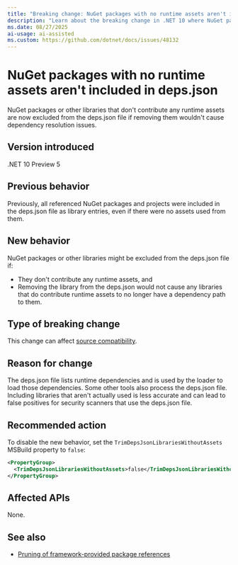 ```yaml
---
title: "Breaking change: NuGet packages with no runtime assets aren't included in deps.json"
description: "Learn about the breaking change in .NET 10 where NuGet packages that don't contribute runtime assets might be excluded from deps.json files."
ms.date: 08/27/2025
ai-usage: ai-assisted
ms.custom: https://github.com/dotnet/docs/issues/48132
---
```

# NuGet packages with no runtime assets aren't included in deps.json

NuGet packages or other libraries that don't contribute any runtime assets are now excluded from the deps.json file if removing them wouldn't cause dependency resolution issues.

## Version introduced

.NET 10 Preview 5

## Previous behavior

Previously, all referenced NuGet packages and projects were included in the deps.json file as library entries, even if there were no assets used from them.

## New behavior

NuGet packages or other libraries might be excluded from the deps.json file if:

- They don't contribute any runtime assets, and
- Removing the library from the deps.json would not cause any libraries that do contribute runtime assets to no longer have a dependency path to them.

## Type of breaking change

This change can affect [source compatibility](../../categories.md#source-compatibility).

## Reason for change

The deps.json file lists runtime dependencies and is used by the loader to load those dependencies. Some other tools also process the deps.json file. Including libraries that aren't actually used is less accurate and can lead to false positives for security scanners that use the deps.json file.

## Recommended action

To disable the new behavior, set the `TrimDepsJsonLibrariesWithoutAssets` MSBuild property to `false`:

```xml
<PropertyGroup>
  <TrimDepsJsonLibrariesWithoutAssets>false</TrimDepsJsonLibrariesWithoutAssets>
</PropertyGroup>
```

## Affected APIs

None.

## See also

- [Pruning of framework-provided package references](../../../whats-new/dotnet-10/sdk.md#pruning-of-framework-provided-package-references)
